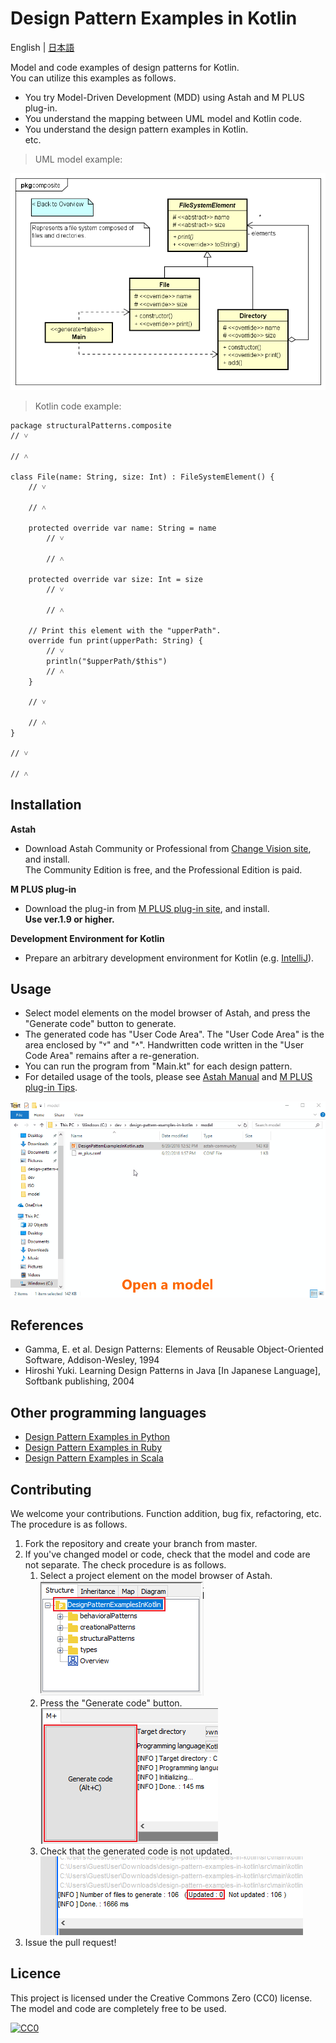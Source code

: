 Design Pattern Examples in Kotlin
===

English | [日本語](README_ja.md)

Model and code examples of design patterns for Kotlin.  
You can utilize this examples as follows.

* You try Model-Driven Development (MDD) using Astah and M PLUS plug-in.
* You understand the mapping between UML model and Kotlin code.
* You understand the design pattern examples in Kotlin.  
  etc.

> UML model example:

![](screenshots/CompositePattern.png "Composite Pattern")

> Kotlin code example:

```kotlin:File class
package structuralPatterns.composite
// ˅

// ˄

class File(name: String, size: Int) : FileSystemElement() {
    // ˅

    // ˄

    protected override var name: String = name
        // ˅

        // ˄

    protected override var size: Int = size
        // ˅

        // ˄

    // Print this element with the "upperPath".
    override fun print(upperPath: String) {
        // ˅
        println("$upperPath/$this")
        // ˄
    }

    // ˅

    // ˄
}

// ˅

// ˄
```

Installation
------------
**Astah**
* Download Astah Community or Professional from [Change Vision site](http://astah.net/download), and install.  
  The Community Edition is free, and the Professional Edition is paid.

**M PLUS plug-in**
* Download the plug-in from [M PLUS plug-in site](https://sites.google.com/view/m-plus-plugin/download), and install.  
  **Use ver.1.9 or higher.**

**Development Environment for Kotlin**
* Prepare an arbitrary development environment for Kotlin (e.g. [IntelliJ](https://www.jetbrains.com/idea/download/)).

Usage
-----
* Select model elements on the model browser of Astah, and press the "Generate code" button to generate.  
* The generated code has "User Code Area". The "User Code Area" is the area enclosed by "˅" and "˄". Handwritten code written in the "User Code Area" remains after a re-generation.
* You can run the program from "Main.kt" for each design pattern.
* For detailed usage of the tools, please see [Astah Manual](http://astah.net/manual) and [M PLUS plug-in Tips](https://sites.google.com/view/m-plus-plugin/tips).

![](screenshots/Usage.gif "Usage")

References
----------
* Gamma, E. et al. Design Patterns: Elements of Reusable Object-Oriented Software, Addison-Wesley, 1994
* Hiroshi Yuki. Learning Design Patterns in Java [In Japanese Language], Softbank publishing, 2004

Other programming languages
---------------------------

* [Design Pattern Examples in Python](https://github.com/takaakit/design-pattern-examples-in-python)
* [Design Pattern Examples in Ruby](https://github.com/takaakit/design-pattern-examples-in-ruby)
* [Design Pattern Examples in Scala](https://github.com/takaakit/design-pattern-examples-in-scala)

Contributing
------------
We welcome your contributions. Function addition, bug fix, refactoring, etc.  
The procedure is as follows.

1. Fork the repository and create your branch from master.
2. If you've changed model or code, check that the model and code are not separate. The check procedure is as follows.
    1. Select a project element on the model browser of Astah.  
    ![](screenshots/SelectModelElements.png "")
    2. Press the "Generate code" button.  
    ![](screenshots/PressCodeGenerationButton.png "")
    3. Check that the generated code is not updated.  
    ![](screenshots/CheckGeneratedCode.png "")
3. Issue the pull request!

Licence
-------
This project is licensed under the Creative Commons Zero (CC0) license. The model and code are completely free to be used.

[![CC0](http://i.creativecommons.org/p/zero/1.0/88x31.png "CC0")](http://creativecommons.org/publicdomain/zero/1.0/deed)

